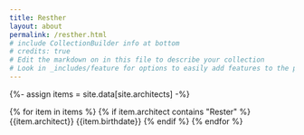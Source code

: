 ```yaml
---
title: Resther
layout: about
permalink: /resther.html
# include CollectionBuilder info at bottom
# credits: true
# Edit the markdown on in this file to describe your collection
# Look in _includes/feature for options to easily add features to the page
---
```


{%- assign items = site.data[site.architects] -%}

{% for item in items %}
{% if item.architect contains "Rester" %}
{{item.architect}}
{{item.birthdate}}
{% endif %}
{% endfor %}